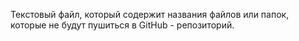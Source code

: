 Текстовый файл, который содержит названия файлов или папок, которые не будут пушиться в GitHub - репозиторий.